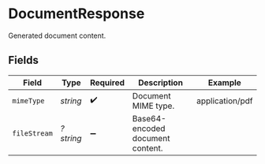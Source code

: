 # DocumentResponse

Generated document content.


## Fields

| Field                            | Type                             | Required                         | Description                      | Example                          |
| -------------------------------- | -------------------------------- | -------------------------------- | -------------------------------- | -------------------------------- |
| `mimeType`                       | *string*                         | :heavy_check_mark:               | Document MIME type.              | application/pdf                  |
| `fileStream`                     | *?string*                        | :heavy_minus_sign:               | Base64-encoded document content. | <file content in base64 format>  |